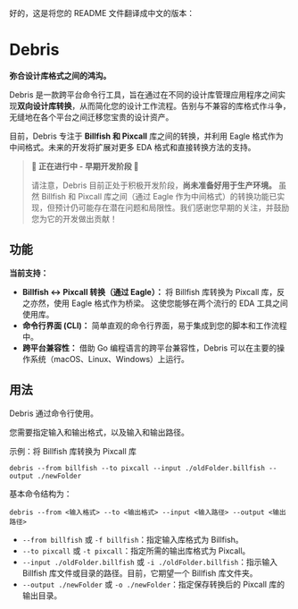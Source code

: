 好的，这是将您的 README 文件翻译成中文的版本：

# Debris

**弥合设计库格式之间的鸿沟。**

Debris 是一款跨平台命令行工具，旨在通过在不同的设计库管理应用程序之间实现**双向设计库转换**，从而简化您的设计工作流程。告别与不兼容的库格式作斗争，无缝地在各个平台之间迁移您宝贵的设计资产。

目前，Debris 专注于 **Billfish 和 Pixcall** 库之间的转换，并利用 Eagle 格式作为中间格式。未来的开发将扩展对更多 EDA 格式和直接转换方法的支持。

> **🚧  正在进行中 - 早期开发阶段 🚧**
>
> 请注意，Debris 目前正处于积极开发阶段，**尚未准备好用于生产环境。** 虽然 Billfish 和 Pixcall 库之间（通过 Eagle 作为中间格式）的转换功能已实现，但预计仍可能存在潜在问题和局限性。我们感谢您早期的关注，并鼓励您为它的开发做出贡献！

## 功能

**当前支持：**

* **Billfish ↔ Pixcall 转换（通过 Eagle）：** 将 Billfish 库转换为 Pixcall 库，反之亦然，使用 Eagle 格式作为桥梁。 这使您能够在两个流行的 EDA 工具之间使用库。
* **命令行界面 (CLI)：** 简单直观的命令行界面，易于集成到您的脚本和工作流程中。
* **跨平台兼容性：** 借助 Go 编程语言的跨平台兼容性，Debris 可以在主要的操作系统（macOS、Linux、Windows）上运行。

## 用法

Debris 通过命令行使用。

您需要指定输入和输出格式，以及输入和输出路径。

示例：将 Billfish 库转换为 Pixcall 库

```
debris --from billfish --to pixcall --input ./oldFolder.billfish --output ./newFolder
```

基本命令结构为：
```
debris --from <输入格式> --to <输出格式> --input <输入路径> --output <输出路径>
```

* `--from billfish` 或 `-f billfish`：指定输入库格式为 Billfish。
* `--to pixcall` 或 `-t pixcall`：指定所需的输出库格式为 Pixcall。
* `--input ./oldFolder.billfish` 或 `-i ./oldFolder.billfish`：指示输入 Billfish 库文件或目录的路径。目前，它期望一个 Billfish 库文件夹。
* `--output ./newFolder` 或 `-o ./newFolder`：指定保存转换后的 Pixcall 库的输出目录。